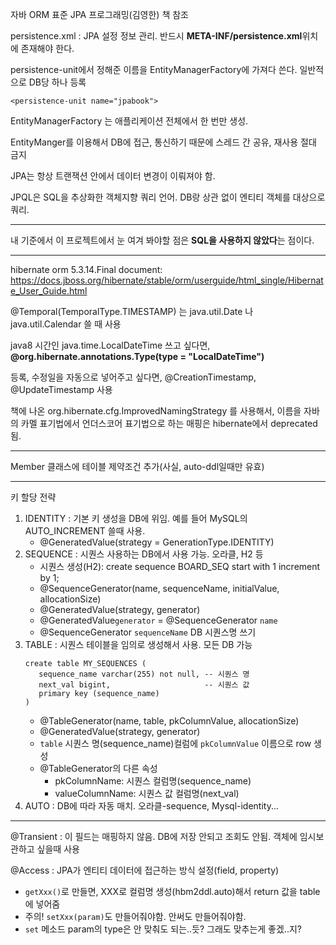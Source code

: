 자바 ORM 표준 JPA 프로그래밍(김영한) 책 참조 

persistence.xml : JPA 설정 정보 관리. 반드시 **META-INF/persistence.xml**위치에 존재해야 한다. 

persistence-unit에서 정해준 이름을 EntityManagerFactory에 가져다 쓴다. 
일반적으로 DB당 하나 등록  

    <persistence-unit name="jpabook">


EntityManagerFactory 는 애플리케이션 전체에서 한 번만 생성.

EntityManger를 이용해서 DB에 접근, 통신하기 때문에 스레드 간 공유, 재사용 절대 금지 

JPA는 항상 트랜잭션 안에서 데이터 변경이 이뤄져야 함.

JPQL은 SQL을 추상화한 객체지향 쿼리 언어. DB랑 상관 없이 엔티티 객체를 대상으로 쿼리.

--- 

내 기준에서 이 프로젝트에서 눈 여겨 봐야할 점은 **SQL을 사용하지 않았다**는 점이다. 


---

hibernate orm 5.3.14.Final document: https://docs.jboss.org/hibernate/stable/orm/userguide/html_single/Hibernate_User_Guide.html

@Temporal(TemporalType.TIMESTAMP) 는 java.util.Date 나 java.util.Calendar 쓸 때 사용

java8 시간인 java.time.LocalDateTime 쓰고 싶다면,  **@org.hibernate.annotations.Type(type = "LocalDateTime")**

등록, 수정일을 자동으로 넣어주고 싶다면, @CreationTimestamp, @UpdateTimestamp 사용

책에 나온 org.hibernate.cfg.ImprovedNamingStrategy 를 사용해서, 이름을 자바의 카멜 표기법에서 언더스코어 표기법으로 하는 매핑은 hibernate에서 deprecated 됨.

---

Member 클래스에 테이블 제약조건 추가(사실, auto-ddl일때만 유효)

---

키 할당 전략 
1. IDENTITY : 기본 키 생성을 DB에 위임. 예를 들어 MySQL의 AUTO_INCREMENT 쓸때 사용. 
    - @GeneratedValue(strategy = GenerationType.IDENTITY)
2. SEQUENCE : 시퀀스 사용하는 DB에서 사용 가능. 오라클, H2 등
    - 시퀀스 생성(H2): create sequence BOARD_SEQ start with 1 increment by 1;
    - @SequenceGenerator(name, sequenceName, initialValue, allocationSize)
    - @GeneratedValue(strategy, generator)
    - @GeneratedValue`generator` = @SequenceGenerator `name` 
    - @SequenceGenerator `sequenceName` DB 시퀀스명 쓰기 
3. TABLE : 시퀀스 테이블을 임의로 생성해서 사용. 모든 DB 가능
    ```roomsql
   create table MY_SEQUENCES (
       sequence_name varchar(255) not null, -- 시퀀스 명
       next_val bigint,                     -- 시퀀스 값
       primary key (sequence_name)
   )
   ```
   - @TableGenerator(name, table, pkColumnValue, allocationSize)
   - @GeneratedValue(strategy, generator)
   - `table` 시퀀스 명(sequence_name)컬럼에 `pkColumnValue` 이름으로 row 생성
   - @TableGenerator의 다른 속성
        - pkColumnName: 시퀀스 컬럼명(sequence_name)
        - valueColumnName: 시퀀스 값 컬럼명(next_val) 
4. AUTO : DB에 따라 자동 매치. 오라클-sequence, Mysql-identity...

---

@Transient : 이 필드는 매핑하지 않음. DB에 저장 안되고 조회도 안됨. 객체에 임시보관하고 싶을때 사용

@Access : JPA가 엔티티 데이터에 접근하는 방식 설정(field, property)
- `getXxx()`로 만들면, XXX로 컬럼명 생성(hbm2ddl.auto)해서 return 값을 table에 넣어줌
- 주의! `setXxx(param)`도 만들어줘야함. 안써도 만들어줘야함.
- `set` 메소드 param의 type은 안 맞춰도 되는..듯? 그래도 맞추는게 좋겠..지?